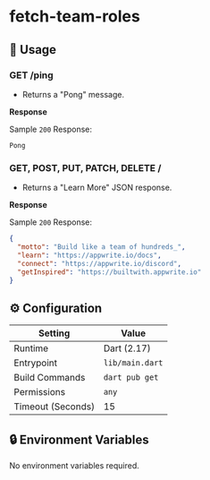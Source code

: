 # fetch-team-roles

## 🧰 Usage

### GET /ping

- Returns a "Pong" message.

**Response**

Sample `200` Response:

```text
Pong
```

### GET, POST, PUT, PATCH, DELETE /

- Returns a "Learn More" JSON response.

**Response**

Sample `200` Response:

```json
{
  "motto": "Build like a team of hundreds_",
  "learn": "https://appwrite.io/docs",
  "connect": "https://appwrite.io/discord",
  "getInspired": "https://builtwith.appwrite.io"
}
```

## ⚙️ Configuration

| Setting           | Value           |
| ----------------- | --------------- |
| Runtime           | Dart (2.17)     |
| Entrypoint        | `lib/main.dart` |
| Build Commands    | `dart pub get`  |
| Permissions       | `any`           |
| Timeout (Seconds) | 15              |

## 🔒 Environment Variables

No environment variables required.
